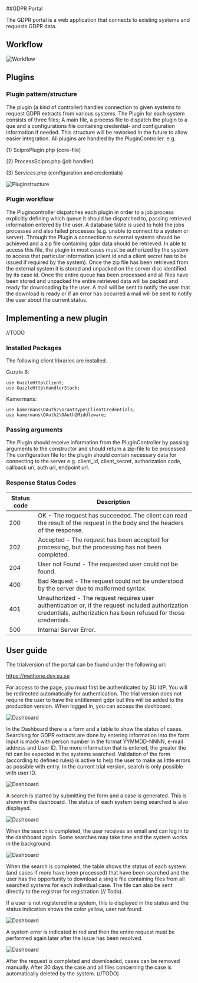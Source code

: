 
##GDPR Portal

The GDPR portal is a web application that connects to existing systems and requests GDPR data.


## Workflow

![Workflow](./public/images/guide/workflow.png)

## Plugins
### Plugin pattern/structure
The plugin (a kind of controller) handles connection to given systems to request GDPR extracts from various systems. The Plugin for each system consists of three files; A main file, a process file to dispatch the plugin to a que and a configurations file containing credential- and configuration information if needed. This structure will be reworked in the future to allow easier integration. All plugins are handled by the PluginController.
e.g.

(1) SciproPlugin.php (core-file)

(2) ProcessScipro.php (job handler)

(3) Services.php (configuration and credentials)

![Pluginstructure](./public/images/guide/flow.png)

### Plugin workflow
The Plugincontroller dispatches each plugin in order to a job process explicitly defining which queue it should be dispatched to, passing retrieved information entered by the user. A database table is used to hold the jobs processes and also failed processes (e.g. unable to connect to a system or server).
Through the Plugin a connection to external systems should be achieved and a zip file containing gdpr data should be retrieved. In able to access this file, the plugin in most cases must be authorized by the system to access that particular information (client id and a client secret has to be issued if required by the system). 
Once the zip file has been retrieved from the external system it is stored and unpacked on the server disc identified by its case id. Once the entire queue has been processed and all files have been stored and unpacked the entire retrieved data will be packed and ready for downloading by the user. A mail will be sent to notify the user that the download is ready or if an error has occurred a mail will be sent to notify the user about the current status.

## Implementing a new plugin
//TODO

### Installed Packages
The following client libraries are installed.

Guzzle 6: 	
        
    use GuzzleHttp\Client;
	use GuzzleHttp\HandlerStack;
		
Kamermans:	

    use kamermans\OAuth2\GrantType\ClientCredentials;
    use kamermans\OAuth2\OAuth2Middleware;

### Passing arguments
The Plugin should receive information from the PluginController by passing arguments to the constructor and should return a zip-file to be processed. The configuration file for the plugin should contain necessary data for connecting to the server e.g. client_id, client_secret, authorization code, callback uri, auth url, endpoint url.

### Response Status Codes

Status code | Description
------------ | -------------
200 | OK - The request has succeeded. The client can read the result of the request in the body and the headers of the response.
202| Accepted - The request has been accepted for processing, but the processing has not been completed.
204 | User not Found - The requested user could not be found.
400 | Bad Request - The request could not be understood by the server due to malformed syntax.
401 | Unauthorized - The request requires user authentication or, if the request included authorization credentials, authorization has been refused for those credentials.
500 | Internal Server Error.

## User guide
The trialversion of the portal can be found under the following url:

https://methone.dsv.su.se

For access to the page, you must first be authenticated by SU IdP. You will be redirected automatically for authentication. The trial version does not require the user to have the entitlement gdpr but this will be added to the production version. When logged in, you can access the dashboard.

![Dashboard](./public/images/guide/dashboard.png)

In the Dashboard there is a form and a table to show the status of cases. Searching for GDPR extracts are done by entering information into the form. Input is made with person number in the format YYMMDD-NNNN, e-mail address and User ID. The more information that is entered, the greater the hit can be expected in the systems searched. Validation of the form (according to defined rules) is active to help the user to make as little errors as possible with entry. In the current trial version, search is only possible with user ID.

![Dashboard](./public/images/guide/validation.png)

A search is started by submitting the form and a case is generated. This is shown in the dashboard. The status of each system being searched is also displayed.

![Dashboard](./public/images/guide/status.png)

When the search is completed, the user receives an email and can log in to the dashboard again. Some searches may take time and the system works in the background.

![Dashboard](./public/images/guide/finished_status.png)

When the search is completed, the table shows the status of each system (and cases if more have been processed) that have been searched and the user has the opportunity to download a single file containing files from all searched systems for each individual case. The file can also be sent directly to the registrar for registration (// Todo).

If a user is not registered in a system, this is displayed in the status and the status indication shows the color yellow, user not found.

![Dashboard](./public/images/guide/user_not_found.png)

A system error is indicated in red and then the entire request must be performed again later after the issue has been resolved.

![Dashboard](./public/images/guide/error_status.png)

After the request is completed and downloaded, cases can be removed manually. After 30 days the case and all files concerning the case is automatically deleted by the system. (//TODO)
